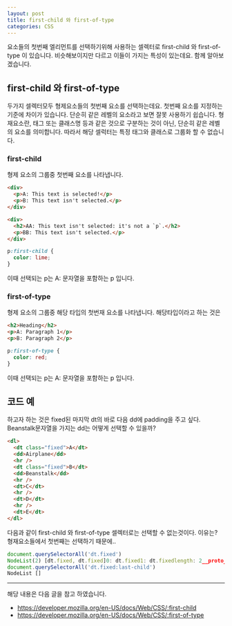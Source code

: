 ```yaml
---
layout: post
title: first-child 와 first-of-type
categories: CSS
---
```


요소들의 첫번째 엘리먼트를 선택하기위해 사용하는 셀렉터로 first-child 와 first-of-type 이 있습니다. 비슷해보이지만 다르고 이들이 가지는 특성이 있는데요. 함께 알아보겠습니다.

## first-child 와 first-of-type

두가지 셀렉터모두 형제요소들의 첫번째 요소를 선택하는데요. 첫번째 요소를 지정하는 기준에 차이가 있습니다. 단순히 같은 레벨의 요소라고 보면 잘못 사용하기 쉽습니다. 형재요소란, 태그 또는 클래스명 등과 같은 것으로 구분하는 것이 아닌, 단순히 같은 레벨의 요소를 의미합니다. 따라서 해당 셀럭터는 특정 태그와 클래스로 그룹화 할 수 없습니다.

### first-child

형제 요소의 그룹중 첫번째 요소를 나타냅니다.

```html
<div>
  <p>A: This text is selected!</p>
  <p>B: This text isn't selected.</p>
</div>

<div>
  <h2>AA: This text isn't selected: it's not a `p`.</h2>
  <p>BB: This text isn't selected.</p>
</div>
```

```css
p:first-child {
  color: lime;
}
```

이때 선택되는 p는 A: 문자열을 포함하는 p 입니다.

### first-of-type

형제 요소의 그룹중 해당 타입의 첫번재 요소를 나타냅니다. 해당타입이라고 하는 것은

```html
<h2>Heading</h2>
<p>A: Paragraph 1</p>
<p>B: Paragraph 2</p>
```

```css
p:first-of-type {
  color: red;
}
```

이때 선택되는 p는 A: 문자열을 포함하는 p 입니다.

## 코드 예

하고자 하는 것은 fixed된 마지막 dt의 바로 다음 dd에 padding을 주고 싶다. Beanstalk문자열을 가지는 dd는 어떻게 선택할 수 있을까?

```html
<dl>
  <dt class="fixed">A</dt>
  <dd>Airplane</dd>
  <hr />
  <dt class="fixed">B</dt>
  <dd>Beanstalk</dd>
  <hr />
  <dt>C</dt>
  <hr />
  <dt>D</dt>
  <hr />
  <dt>E</dt>
</dl>
```

다음과 같이 first-child 와 first-of-type 셀렉터로는 선택할 수 없는것이다. 이유는? 형재요소들에서 첫번째는 선택하기 때문에..

```js
document.querySelectorAll('dt.fixed')
NodeList(2) [dt.fixed, dt.fixed]0: dt.fixed1: dt.fixedlength: 2__proto__: NodeList
document.querySelectorAll('dt.fixed:last-child')
NodeList []
```

---

해당 내용은 다음 글을 참고 하였습니다.

- https://developer.mozilla.org/en-US/docs/Web/CSS/:first-child
- https://developer.mozilla.org/en-US/docs/Web/CSS/:first-of-type
